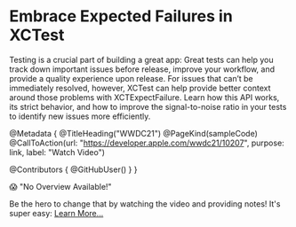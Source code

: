 # Embrace Expected Failures in XCTest

Testing is a crucial part of building a great app: Great tests can help you track down important issues before release, improve your workflow, and provide a quality experience upon release. For issues that can’t be immediately resolved, however, XCTest can help provide better context around those problems with XCTExpectFailure. Learn how this API works, its strict behavior, and how to improve the signal-to-noise ratio in your tests to identify new issues more efficiently.

@Metadata {
   @TitleHeading("WWDC21")
   @PageKind(sampleCode)
   @CallToAction(url: "https://developer.apple.com/wwdc21/10207", purpose: link, label: "Watch Video")

   @Contributors {
      @GitHubUser(<replace this with your GitHub handle>)
   }
}

😱 "No Overview Available!"

Be the hero to change that by watching the video and providing notes! It's super easy:
 [Learn More…](https://wwdcnotes.github.io/WWDCNotes/documentation/wwdcnotes/contributing)
